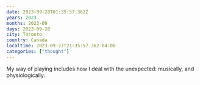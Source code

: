 ```yaml
---
date: 2023-09-28T01:35:57.362Z
years: 2023
months: 2023-09
days: 2023-09-28
city: Toronto
country: Canada
localtime: 2023-09-27T21:35:57.362-04:00
categories: ["thought"]
---
```

My way of playing includes how I deal with the unexpected: musically, and physiologically.
